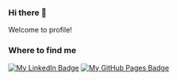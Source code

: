 ### Hi there 👋

Welcome to profile! 

### Where to find me
[![My LinkedIn Badge](https://img.shields.io/badge/LinkedIn-0A66C2?logo=linkedin&logoColor=fff&style=for-the-badge)](https://www.linkedin.com/in/jjavier848/)
[![My GitHub Pages Badge](https://img.shields.io/badge/GitHub%20Pages-222?logo=githubpages&logoColor=fff&style=for-the-badge)](https://cloggedtoaster.github.io/)

<!--
**CloggedToaster/CloggedToaster** is a ✨ _special_ ✨ repository because its `README.md` (this file) appears on your GitHub profile.

Here are some ideas to get you started:

- 🔭 I’m currently working on ...
- 🌱 I’m currently learning ...
- 👯 I’m looking to collaborate on ...
- 🤔 I’m looking for help with ...
- 💬 Ask me about ...
- 📫 How to reach me: ...
- 😄 Pronouns: ...
- ⚡ Fun fact: ...
-->
